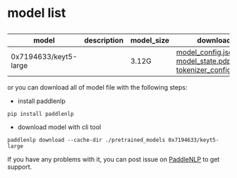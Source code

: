 #  model list

##  

| model  | description | model_size  | download         |
| --- | --- | --- | --- |
|0x7194633/keyt5-large|  | 3.12G | [model_config.json](https://bj.bcebos.com/paddlenlp/models/community/0x7194633/keyt5-large/model_config.json)<br>[model_state.pdparams](https://bj.bcebos.com/paddlenlp/models/community/0x7194633/keyt5-large/model_state.pdparams)<br>[tokenizer_config.json](https://bj.bcebos.com/paddlenlp/models/community/0x7194633/keyt5-large/tokenizer_config.json) |

or you can download all of model file with the following steps:

* install paddlenlp

```shell
pip install paddlenlp
```

* download model with cli tool

```shell
paddlenlp download --cache-dir ./pretrained_models 0x7194633/keyt5-large
```

If you have any problems with it, you can post issue on [PaddleNLP](https://github.com/PaddlePaddle/PaddleNLP) to get support.
